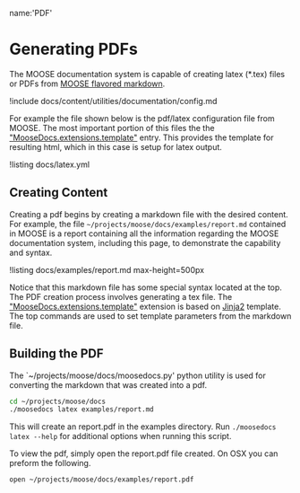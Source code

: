 name:'PDF'

# Generating PDFs

The MOOSE documentation system is capable of creating latex (*.tex) files or PDFs from
[MOOSE flavored markdown](moose_markdown/index.md).

!include docs/content/utilities/documentation/config.md

For example the file shown below is the pdf/latex configuration file from MOOSE. The most important
portion of this files the the ["MooseDocs.extensions.template"](extensions/templates.md) entry. This provides the template for
resulting html, which in this case is setup for latex output.

!listing docs/latex.yml

## Creating Content

Creating a pdf begins by creating a markdown file with the desired content. For example, the file `~/projects/moose/docs/examples/report.md` contained in MOOSE is a report containing all the
information regarding the MOOSE documentation system, including this page, to demonstrate the capability and syntax.

!listing docs/examples/report.md max-height=500px

Notice that this markdown file has some special syntax located at the top. The PDF creation
process involves generating a tex file. The ["MooseDocs.extensions.template"](extensions/templates.md) extension is based on [Jinja2](http://jinja.pocoo.org) template. The top commands are used to set template parameters from the markdown file.


## Building the PDF

The `~/projects/moose/docs/moosedocs.py' python utility is used for converting the markdown
that was created into a pdf.

```bash
cd ~/projects/moose/docs
./moosedocs latex examples/report.md
```

This will create an report.pdf in the examples directory. Run `./moosedocs latex --help`
for additional options when running this script.

To view the pdf, simply open the report.pdf file created. On OSX you can preform the following.

```bash
open ~/projects/moose/docs/examples/report.pdf
```
